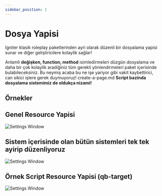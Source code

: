 ```yaml
---
sidebar_position: 1
---
```


# Dosya Yapisi

Igniter klasik roleplay paketlerinden ayri olarak 
düzenli bir dosyalama yapisi sunar ve diğer geliştiricilere kolaylik sağlar!


Anlamli **değişken, function, method** isimledirmeleri düzgün dosyalama
ve daha bir çok kolaylik aradiğiniz tüm gerekli yönlendirmeleri paket
içerisinde bulabileceksiniz. Bu neymiş acaba bu ne işe yariyor gibi 
vakit kaybettirici, can sikici işlere gerek duymuyoruz!
create-a-page.md
**Script bazinda dosyalama sistemimiz de oldukça nizami!** 

## **Örnekler**

## **Genel Resource Yapisi**

![Settings Window](https://i.ibb.co/KjnHtdK/Screenshot-1.png)

## **Sistem içerisinde olan bütün sistemleri tek tek ayirip düzenliyoruz**

![Settings Window](https://i.ibb.co/L8mBgwJ/Screenshot-2.png)

## **Örnek Script Resource Yapisi (qb-target)**

![Settings Window](https://i.ibb.co/54GKRrB/Screenshot-3.png)


<!-- Add **Markdown or React** files to `src/pages` to create a **standalone page**:

- `src/pages/index.js` -> `localhost:3000/`
- `src/pages/foo.md` -> `localhost:3000/foo`
- `src/pages/foo/bar.js` -> `localhost:3000/foo/bar` -->

<!-- ## Create your first React Page -->

<!-- Create a file at `src/pages/my-react-page.js`:

```jsx title="src/pages/my-react-page.js"
import React from 'react';
import Layout from '@theme/Layout';

export default function MyReactPage() {
  return (
    <Layout>
      <h1>My React page</h1>
      <p>This is a React page</p>
    </Layout>
  );
}
```

A new page is now available at `http://localhost:3000/my-react-page`.

## Create your first Markdown Page

Create a file at `src/pages/my-markdown-page.md`:

```mdx title="src/pages/my-markdown-page.md"
# My Markdown page

This is a Markdown page
```

A new page is now available at `http://localhost:3000/my-markdown-page`. -->

